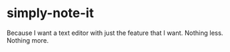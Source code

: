 # simply-note-it
Because I want a text editor with just the feature that I want. Nothing less. Nothing more.

